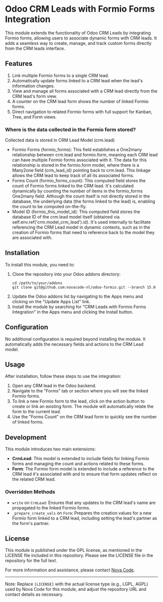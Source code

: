 # Odoo CRM Leads with Formio Forms Integration

This module extends the functionality of Odoo CRM Leads by integrating Formio forms, allowing users to associate dynamic forms with CRM leads. It adds a seamless way to create, manage, and track custom forms directly from the CRM leads interface.

## Features

1. Link multiple Formio forms to a single CRM lead.
2. Automatically update forms linked to a CRM lead when the lead's information changes.
3. View and manage all forms associated with a CRM lead directly from the CRM lead's form view.
4. A counter on the CRM lead form shows the number of linked Formio forms.
5. Direct navigation to related Formio forms with full support for Kanban, Tree, and Form views.

### Where is the data collected in the Formio form stored?

Collected data is stored in CRM Lead Model (crm.lead)
- Formio Forms (formio_forms): This field establishes a One2many relationship between crm.lead and formio.form, meaning each CRM lead can have multiple Formio forms associated with it. The data for this relationship is stored in the formio.form model, where there is a Many2one field (crm_lead_id) pointing back to crm.lead. This linkage allows the CRM lead to keep track of all its associated forms.
- Forms Count (formio_forms_count): This computed field stores the count of Formio forms linked to the CRM lead. It's calculated dynamically by counting the number of items in the formio_forms One2many field. Although the count itself is not directly stored in the database, the underlying data (the forms linked to the lead) is, enabling the count to be computed on-the-fly.
- Model ID (formio_this_model_id): This computed field stores the database ID of the crm.lead model itself (obtained via self.env.ref('crm.model_crm_lead').id). It's used internally to facilitate referencing the CRM Lead model in dynamic contexts, such as in the creation of Formio forms that need to reference back to the model they are associated with.

## Installation

To install this module, you need to:

1. Clone the repository into your Odoo addons directory:
   ```
   cd /path/to/your/addons
   git clone git@github.com:novacode-nl/odoo-formio.git --branch 15.0
   ```
2. Update the Odoo addons list by navigating to the Apps menu and clicking on the "Update Apps List" link.
3. Install the module by searching for "CRM Leads with Formio Forms Integration" in the Apps menu and clicking the Install button.

## Configuration

No additional configuration is required beyond installing the module. It automatically adds the necessary fields and actions to the CRM Lead model.

## Usage

After installation, follow these steps to use the integration:

1. Open any CRM lead in the Odoo backend.
2. Navigate to the "Forms" tab or section where you will see the linked Formio forms.
3. To link a new Formio form to the lead, click on the action button to create or link an existing form. The module will automatically relate the form to the current lead.
4. Use the "Forms Count" on the CRM lead form to quickly see the number of linked forms.

## Development

This module introduces two main extensions:

- **CrmLead**: This model is extended to include fields for linking Formio forms and managing the count and actions related to these forms.
- **Form**: The Formio form model is extended to include a reference to the CRM lead it's associated with and to ensure that form updates reflect on the related CRM lead.

### Overridden Methods

- `write` on `CrmLead`: Ensures that any updates to the CRM lead's name are propagated to the linked Formio forms.
- `_prepare_create_vals` on `Form`: Prepares the creation values for a new Formio form linked to a CRM lead, including setting the lead's partner as the form's partner.

## License

This module is published under the GPL license, as mentioned in the LICENSE file included in this repository. Please see the LICENSE file in the repository for the full text.

For more information and assistance, please contact [Nova Code](http://www.novacode.nl).

---

Note: Replace `[LICENSE]` with the actual license type (e.g., LGPL, AGPL) used by Nova Code for this module, and adjust the repository URL and contact details as necessary.
